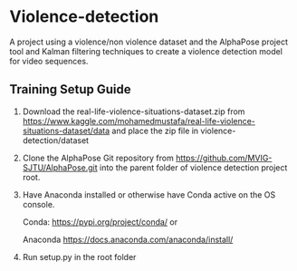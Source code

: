 # Violence-detection
A project using a violence/non violence dataset and the AlphaPose project tool and Kalman filtering techniques
to create a violence detection model for video sequences. 

## Training Setup Guide
1. Download the real-life-violence-situations-dataset.zip from 
https://www.kaggle.com/mohamedmustafa/real-life-violence-situations-dataset/data 
and place the zip file in violence-detection/dataset

2. Clone the AlphaPose Git repository from
https://github.com/MVIG-SJTU/AlphaPose.git
into the parent folder of violence detection project root.

3. Have Anaconda installed or otherwise have Conda active on the OS console.

    Conda: https://pypi.org/project/conda/ or
    
    Anaconda https://docs.anaconda.com/anaconda/install/

4. Run setup.py in the root folder
